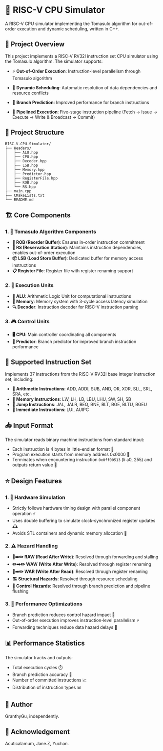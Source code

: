 # 🚀 RISC-V CPU Simulator

A RISC-V CPU simulator implementing the Tomasulo algorithm for out-of-order execution and dynamic scheduling, written in C++.

## 📖 Project Overview

This project implements a RISC-V RV32I instruction set CPU simulator using the Tomasulo algorithm. The simulator supports:

- ⚡ **Out-of-Order Execution**: Instruction-level parallelism through Tomasulo algorithm
- 🔄 **Dynamic Scheduling**: Automatic resolution of data dependencies and resource conflicts
- 🎯 **Branch Prediction**: Improved performance for branch instructions

- 🔧 **Pipelined Execution**: Five-stage instruction pipeline (Fetch → Issue → Execute → Write & Broadcast → Commit)

## 📂 Project Structure

```
RISC-V-CPU-Simulator/
├── Headers/                   
│   ├── ALU.hpp                
│   ├── CPU.hpp               
│   ├── Decoder.hpp           
│   ├── LSB.hpp                
│   ├── Memory.hpp            
│   ├── Predictor.hpp         
│   ├── RegisterFile.hpp      
│   ├── ROB.hpp             
│   └── RS.hpp                 
├── main.cpp                
├── CMakeLists.txt         
└── README.md               
```

## 🏗️ Core Components

### 1. 🎯 Tomasulo Algorithm Components

- **🔄 ROB (Reorder Buffer)**: Ensures in-order instruction commitment
- **🎫 RS (Reservation Station)**: Maintains instruction dependencies, enables out-of-order execution
- **📦 LSB (Load Store Buffer)**: Dedicated buffer for memory access instructions
- **📋 Register File**: Register file with register renaming support

### 2. 🔧 Execution Units

- **🧮 ALU**: Arithmetic Logic Unit for computational instructions
- **💾 Memory**: Memory system with 3-cycle access latency simulation
- **🔍 Decoder**: Instruction decoder for RISC-V instruction parsing

### 3. 🎮 Control Units

- **🖥️ CPU**: Main controller coordinating all components
- **🔮 Predictor**: Branch predictor for improved branch instruction performance

## 📝 Supported Instruction Set

Implements 37 instructions from the RISC-V RV32I base integer instruction set, including:

- **🧮 Arithmetic Instructions**: ADD, ADDI, SUB, AND, OR, XOR, SLL, SRL, SRA, etc.
- **💾 Memory Instructions**: LW, LH, LB, LBU, LHU, SW, SH, SB
- **🔄 Jump Instructions**: JAL, JALR, BEQ, BNE, BLT, BGE, BLTU, BGEU
- **🔢 Immediate Instructions**: LUI, AUIPC

## 📥 Input Format

The simulator reads binary machine instructions from standard input:
- Each instruction is 4 bytes in little-endian format 🔄
- Program execution starts from memory address 0x0000 📍
- Terminates when encountering instruction `0x0ff00513` (li a0, 255) and outputs return value 🏁

## ⭐ Design Features

### 1. 🔧 Hardware Simulation
- Strictly follows hardware timing design with parallel component operation ⚡
- Uses double buffering to simulate clock-synchronized register updates 🕰️
- Avoids STL containers and dynamic memory allocation 🚫

### 2. ⚠️ Hazard Handling
- **📖➡️✏️ RAW (Read After Write)**: Resolved through forwarding and stalling
- **✏️➡️✏️ WAW (Write After Write)**: Resolved through register renaming  
- **📖➡️✏️ WAR (Write After Read)**: Resolved through register renaming
- **🏗️ Structural Hazards**: Resolved through resource scheduling
- **🎯 Control Hazards**: Resolved through branch prediction and pipeline flushing

### 3. 🚀 Performance Optimizations
- Branch prediction reduces control hazard impact 🎯
- Out-of-order execution improves instruction-level parallelism ⚡
- Forwarding techniques reduce data hazard delays 🔄


## 📊 Performance Statistics

The simulator tracks and outputs:
- Total execution cycles ⏱️
- Branch prediction accuracy 🎯
- Number of committed instructions 📈
- Distribution of instruction types 📊

## 👤 Author

GranthyGu, independently.

## 🫶 Acknowledgement

Acuticalamum, Jane.Z, Yuchan.